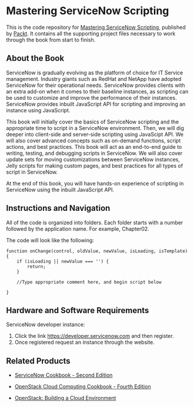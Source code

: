 # Mastering ServiceNow Scripting
This is the code repository for [Mastering ServiceNow Scripting](https://www.packtpub.com/virtualization-and-cloud/mastering-servicenow-scripting?utm_source=github&utm_medium=repository&utm_content=9781788627092), published by [Packt](https://www.packtpub.com/?utm_source=github). It contains all the supporting project files necessary to work through the book from start to finish.
## About the Book
ServiceNow is gradually evolving as the platform of choice for IT Service management. Industry giants such as RedHat and NetApp have adopted ServiceNow for their operational needs. ServiceNow provides clients with an extra add-on when it comes to their baseline instances, as scripting can be used to customize and improve the performance of their instances. ServiceNow provides inbuilt JavaScript API for scripting and improving an instance using JavaScript.

This book will initially cover the basics of ServiceNow scripting and the appropriate time to script in a ServiceNow environment. Then, we will dig deeper into client-side and server-side scripting using JavaScipt API. We will also cover advanced concepts such as on-demand functions, script actions, and best practices. This book will act as an end-to-end guide to writing, testing, and debugging scripts in ServiceNow. We will also cover update sets for moving customizations between ServiceNow instances, Jelly scripts for making custom pages, and best practices for all types of script in ServiceNow.

At the end of this book, you will have hands-on experience of scripting in ServiceNow using the inbuilt JavaScript API.
## Instructions and Navigation
All of the code is organized into folders. Each folder starts with a number followed by the application name. For example, Chapter02.

The code will look like the following:
```
function onChange(control, oldValue, newValue, isLoading, isTemplate) {
    if (isLoading || newValue === '') {
        return;
    }

    //Type appropriate comment here, and begin script below

}
```
## Hardware and Software Requirements

ServiceNow developer instance:
1. Click the link https://developer.servicenow.com and then register.
2. Once registered request an instance through the website.


## Related Products
* [ServiceNow Cookbook - Second Edition](https://www.packtpub.com/virtualization-and-cloud/servicenow-cookbook-second-edition?utm_source=github&utm_medium=repository&utm_content=9781788834056)

* [OpenStack Cloud Computing Cookbook - Fourth Edition](https://www.packtpub.com/virtualization-and-cloud/openstack-cloud-computing-cookbook-fourth-edition?utm_source=github&utm_medium=repository&utm_content=9781788396110)

* [OpenStack: Building a Cloud Environment](https://www.packtpub.com/virtualization-and-cloud/openstack-building-cloud-environment?utm_source=github&utm_medium=repository&utm_content=9781788396110)
